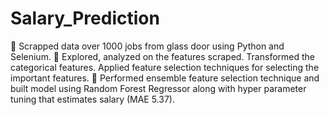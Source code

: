 # Salary_Prediction
	Scrapped data over 1000 jobs from glass door using Python and Selenium.
	Explored, analyzed on the features scraped. Transformed the categorical features. Applied feature selection techniques for selecting the important features.
	Performed ensemble feature selection technique and built model using Random Forest Regressor along with hyper parameter tuning that estimates salary (MAE 5.37).
